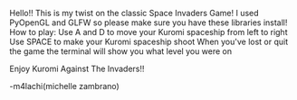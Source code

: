 Hello!!
This is my twist on the classic Space Invaders Game!
I used PyOpenGL and GLFW so please make sure you have these libraries install!
How to play:
  Use A and D to move your Kuromi spaceship from left to right
  Use SPACE to make your Kuromi spaceship shoot 
  When you've lost or quit the game the terminal will show you what level you were on

Enjoy Kuromi Against The Invaders!!

  -m4lachi(michelle zambrano)
